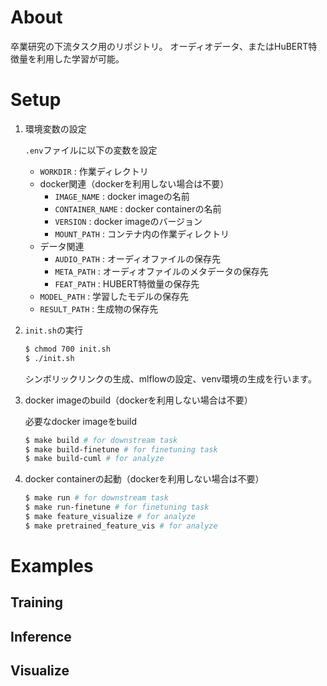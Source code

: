 # About

卒業研究の下流タスク用のリポジトリ。
オーディオデータ、またはHuBERT特徴量を利用した学習が可能。

# Setup

1. 環境変数の設定

    `.env`ファイルに以下の変数を設定

    - `WORKDIR` : 作業ディレクトリ
    - docker関連（dockerを利用しない場合は不要）
        - `IMAGE_NAME` : docker imageの名前
        - `CONTAINER_NAME` : docker containerの名前
        - `VERSION` : docker imageのバージョン
        - `MOUNT_PATH` : コンテナ内の作業ディレクトリ
    - データ関連
        - `AUDIO_PATH` : オーディオファイルの保存先
        - `META_PATH` : オーディオファイルのメタデータの保存先
        - `FEAT_PATH` : HUBERT特徴量の保存先
    - `MODEL_PATH` : 学習したモデルの保存先
    - `RESULT_PATH` : 生成物の保存先

2. `init.sh`の実行

    ```bash
    $ chmod 700 init.sh
    $ ./init.sh
    ```

    シンボリックリンクの生成、mlflowの設定、venv環境の生成を行います。

3. docker imageのbuild（dockerを利用しない場合は不要）

    必要なdocker imageをbuild

    ```bash
    $ make build # for downstream task
    $ make build-finetune # for finetuning task
    $ make build-cuml # for analyze
    ```

4. docker containerの起動（dockerを利用しない場合は不要）

    ```bash
    $ make run # for downstream task
    $ make run-finetune # for finetuning task
    $ make feature_visualize # for analyze
    $ make pretrained_feature_vis # for analyze
    ```

# Examples

## Training

## Inference

## Visualize
